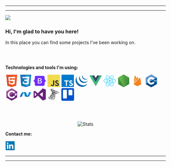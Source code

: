 <hr>
<hr>

![](https://visitor-badge.glitch.me/badge?page_id=stefanomuraro.stefanomuraro)

### Hi, I'm glad to have you here!<br>
In this place you can find some projects I've been working on.

<br>
<br>

**Technologies and tools I'm using:**  

<code><img height="40" alt="HTML" src="https://raw.githubusercontent.com/devicons/devicon/master/icons/html5/html5-original.svg"></code>
<code><img height="40" alt="CSS3" src="https://raw.githubusercontent.com/devicons/devicon/master/icons/css3/css3-original.svg"></code>
<code><img height="40" alt="Bootstrap" src="https://raw.githubusercontent.com/devicons/devicon/master/icons/bootstrap/bootstrap-plain.svg"></code>
<code><img height="40" alt="JavaScript" src="https://raw.githubusercontent.com/devicons/devicon/master/icons/javascript/javascript-original.svg"></code>
<code><img height="40" alt="TypeScript" src="https://raw.githubusercontent.com/devicons/devicon/master/icons/typescript/typescript-original.svg"></code>
<code><img height="40" alt="jQuery" src="https://raw.githubusercontent.com/devicons/devicon/master/icons/jquery/jquery-original.svg"></code>
<code><img height="40" alt="Vue.js" src="https://raw.githubusercontent.com/devicons/devicon/master/icons/vuejs/vuejs-original.svg"></code>
<code><img height="40" alt="React.js" src="https://raw.githubusercontent.com/devicons/devicon/master/icons/react/react-original.svg"></code>
<code><img height="40" alt="Node.js" src="https://raw.githubusercontent.com/devicons/devicon/master/icons/nodejs/nodejs-original.svg"></code>
<code><img height="40" alt="Firebase" src="https://raw.githubusercontent.com/devicons/devicon/master/icons/firebase/firebase-plain.svg"></code>
<code><img height="40" alt="C++" src="https://raw.githubusercontent.com/devicons/devicon/master/icons/cplusplus/cplusplus-original.svg"></code>
<code><img height="40" alt="C#" src="https://raw.githubusercontent.com/devicons/devicon/master/icons/csharp/csharp-original.svg"></code>
<code><img height="40" alt=".NET" src="https://raw.githubusercontent.com/devicons/devicon/master/icons/dot-net/dot-net-original.svg"></code>
<code><img height="40" alt="Visual Studio" src="https://raw.githubusercontent.com/devicons/devicon/master/icons/visualstudio/visualstudio-plain.svg"></code>
<code><img height="40" alt="MS SQL Server" src="https://raw.githubusercontent.com/devicons/devicon/master/icons/microsoftsqlserver/microsoftsqlserver-plain.svg"></code>
<code><img height="40" alt="Trello" src="https://raw.githubusercontent.com/devicons/devicon/master/icons/trello/trello-plain.svg"></code>

<br>
<br>

<p align="center"> <img src="https://github-readme-stats.vercel.app/api?username=stefanomuraro&show_icons=true&theme=gotham" alt="Stats" />

<br>

**Contact me:**

<a href="https://www.linkedin.com/in/stefanomuraro/">
  <img alt="LinkedIn" width="30px" src="https://raw.githubusercontent.com/devicons/devicon/master/icons/linkedin/linkedin-original.svg"/>
</a>

<hr>
<hr>
